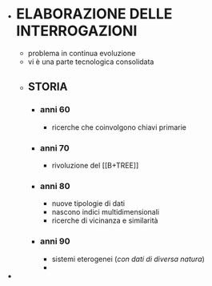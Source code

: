 - # ELABORAZIONE DELLE INTERROGAZIONI
	- problema in continua evoluzione
	- vi è una parte tecnologica consolidata
	- ## STORIA
		- ### anni 60
			- ricerche che coinvolgono chiavi primarie
		- ### anni 70
			- rivoluzione del [[B+TREE]]
		- ### anni 80
			- nuove tipologie di dati
			- nascono indici multidimensionali
			- ricerche di vicinanza e similarità
		- ### anni 90
			- sistemi eterogenei (*con dati di diversa natura*)
			-
-